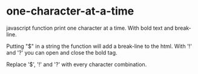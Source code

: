 # one-character-at-a-time
javascript function print one character at a time.
With bold text and break-line.

Putting "$" in a string the function will add a break-line to the html.
With '!' and '?' you can open and close the bold tag. 

Replace '$', '!' and '?' with every character combination.
